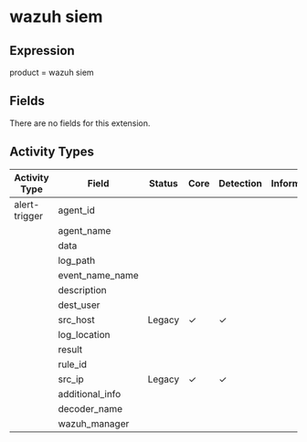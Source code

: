 wazuh siem
==========

Expression
----------

product = wazuh siem

Fields
------

There are no fields for this extension.

Activity Types
--------------

| Activity Type | Field           | Status | Core     | Detection | Informational |
| ------------- | --------------- | ------ | -------- | --------- | ------------- |
| alert-trigger | agent_id        |        |          |           |               |
|               | agent_name      |        |          |           |               |
|               | data            |        |          |           |               |
|               | log_path        |        |          |           |               |
|               | event_name_name |        |          |           |               |
|               | description     |        |          |           |               |
|               | dest_user       |        |          |           |               |
|               | src_host        | Legacy | &#10003; | &#10003;  |               |
|               | log_location    |        |          |           |               |
|               | result          |        |          |           |               |
|               | rule_id         |        |          |           |               |
|               | src_ip          | Legacy | &#10003; | &#10003;  |               |
|               | additional_info |        |          |           |               |
|               | decoder_name    |        |          |           |               |
|               | wazuh_manager   |        |          |           |               |

